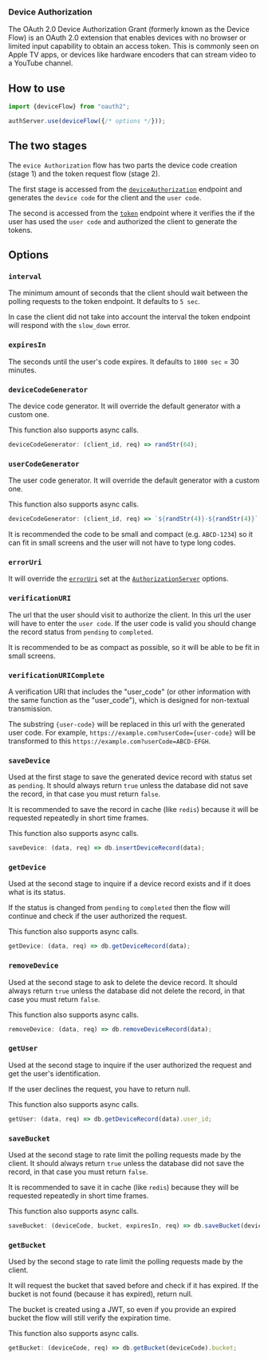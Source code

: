 ### Device Authorization
The OAuth 2.0 Device Authorization Grant (formerly known as the Device Flow) is an OAuth 2.0 extension
that enables devices with no browser or limited input capability to obtain an access token.
This is commonly seen on Apple TV apps, or devices like hardware encoders that can stream video
to a YouTube channel.

## How to use
```javascript
import {deviceFlow} from "oauth2";

authServer.use(deviceFlow({/* options */}));
```


## The two stages
The `evice Authorization` flow has two parts the device code creation (stage 1)
and the token request flow (stage 2).

The first stage is accessed from the
[`deviceAuthorization`](../authorizationServer/functions_and_endpoints.md#device-authorization)
endpoint and generates the `device code` for the client and the `user code`.

The second is accessed from the
[`token`](../authorizationServer/functions_and_endpoints.md#token)
endpoint where it verifies the if the user has used the `user code`
and authorized the client to generate the tokens.

## Options

### `interval`
The minimum amount of seconds that the client should wait between the polling requests to
the token endpoint. It defaults to `5 sec`.

In case the client did not take into account the interval the token endpoint will
respond with the `slow_down` error.

### `expiresIn`
The seconds until the user's code expires.
It defaults to `1800 sec` = 30 minutes.

### `deviceCodeGenerator`
The device code generator. It will override the default generator with a custom one.

This function also supports async calls.
```javascript
deviceCodeGenerator: (client_id, req) => randStr(64);
```

### `userCodeGenerator`
The user code generator. It will override the default generator with a custom one.

This function also supports async calls.
```javascript
deviceCodeGenerator: (client_id, req) => `${randStr(4)}-${randStr(4)}`;
```

It is recommended the code to be small and compact (e.g. `ABCD-1234`) so it can fit in
small screens and the user will not have to type long codes.

### `errorUri`
It will override the [`errorUri`](../authorizationServer/authorization_server.md#erroruri)
set at the
[`AuthorizationServer`](../authorizationServer/authorization_server.md) options.

### `verificationURI`
The url that the user should visit to authorize the client. In this url the
user will have to enter the `user code`. If the user code is valid you should change
the record status from `pending` to `completed`.

It is recommended to be as compact as possible, so it will be able to be fit in small screens.

### `verificationURIComplete`
A verification URI that includes the "user_code" (or
other information with the same function as the "user_code"),
which is designed for non-textual transmission.

The substring `{user-code}` will be replaced in this url with the
generated user code. For example, `https://example.com?userCode={user-code}`
will be transformed to this `https://example.com?userCode=ABCD-EFGH`.

### `saveDevice`
Used at the first stage to save the generated device record with status set as `pending`.
It should always return `true` unless the database did not save the record,
in that case you must return `false`.

It is recommended to save the record in cache (like `redis`) because it will
be requested repeatedly in short time frames.

This function also supports async calls.
```javascript
saveDevice: (data, req) => db.insertDeviceRecord(data);
```

### `getDevice`
Used at the second stage to inquire if a device record exists and if it does
what is its status.

If the status is changed from `pending` to `completed` then the flow will continue
and check if the user authorized the request.

This function also supports async calls.
```javascript
getDevice: (data, req) => db.getDeviceRecord(data);
```

### `removeDevice`
Used at the second stage to ask to delete the device record.
It should always return `true` unless the database did not delete the record,
in that case you must return `false`.

This function also supports async calls.
```javascript
removeDevice: (data, req) => db.removeDeviceRecord(data);
```

### `getUser`
Used at the second stage to inquire if the user authorized the request
and get the user's identification.

If the user declines the request, you have to return null.

This function also supports async calls.
```javascript
getUser: (data, req) => db.getDeviceRecord(data).user_id;
```

### `saveBucket`
Used at the second stage to rate limit the polling requests made by the client.
It should always return `true` unless the database did not save the record,
in that case you must return `false`.

It is recommended to save it in cache (like `redis`) because they will be requested
repeatedly in short time frames.

This function also supports async calls.
```javascript
saveBucket: (deviceCode, bucket, expiresIn, req) => db.saveBucket(deviceCode, bucket);
```

### `getBucket`
Used by the second stage to rate limit the polling requests made by the client.

It will request the bucket that saved before and check if it has expired. If the bucket is not found
(because it has expired), return null.

The bucket is created using a JWT, so even if you provide an expired bucket the flow will still
verify the expiration time.

This function also supports async calls.
```javascript
getBucket: (deviceCode, req) => db.getBucket(deviceCode).bucket;
```
